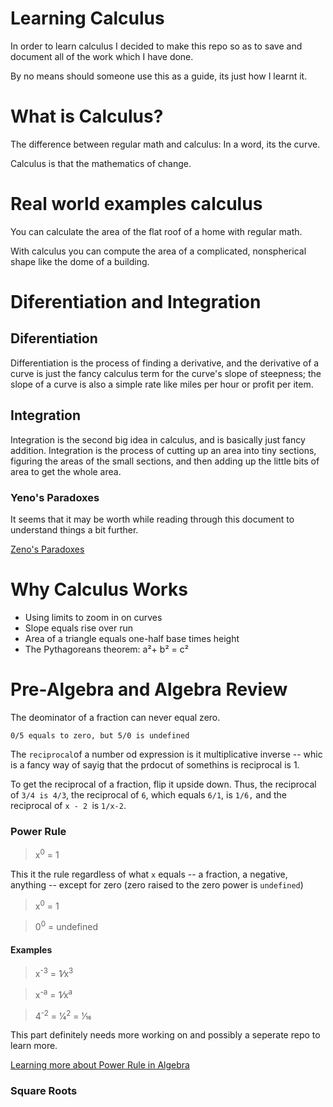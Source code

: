 # Learning Calculus

In order to learn calculus I decided to make this repo so as to save and document all of the work which I have done.

By no means should someone use this as a guide, its just how I learnt it.

# What is Calculus?

The difference between regular math and calculus: In a word, its the curve.

Calculus is that the mathematics of change.

# Real world examples calculus

You can calculate the area of the flat roof of a home with regular math.

With calculus you can compute the area of a complicated, nonspherical shape like the dome of a building.

# Diferentiation and Integration

## Diferentiation

Differentiation is the process of finding a derivative, and the derivative of a curve is just the fancy calculus term for the curve's slope of steepness; the slope of a curve is also a simple rate like miles per hour or profit per item.

## Integration

Integration is the second big idea in calculus, and is basically just fancy addition. Integration is the process of cutting up an area into tiny sections, figuring the areas of the small sections, and then adding up the little bits of area to get the whole area.

### Yeno's Paradoxes

It seems that it may be worth while reading through this document to understand things a bit further.

[Zeno's Paradoxes](https://plato.stanford.edu/entries/paradox-zeno/#ParPlu)

# Why Calculus Works

* Using limits to zoom in on curves
* Slope equals rise over run
* Area of a triangle equals one-half base times height
* The Pythagoreans theorem: a²+ b² = c²

# Pre-Algebra and Algebra Review

The deominator of a fraction can never equal zero.

```
0/5 equals to zero, but 5/0 is undefined
```
The ```reciprocal```of a number od expression is it multiplicative inverse -- whic is a fancy way of sayig that the prdocut of somethins is reciprocal is 1.

To get the reciprocal of a fraction, flip it upside down. Thus, the reciprocal of ```3/4 is 4/3```, the reciprocal of ```6```, which equals ```6/1```, is ```1/6,``` and the reciprocal of ```x - 2 ```is ```1/x-2```.

### Power Rule

>x<sup>0</sup> = 1

This it the rule regardless of what ```x``` equals -- a fraction, a negative, anything -- except for zero (zero raised to the zero power is ```undefined```)

>x<sup>0</sup> = 1

>0<sup>0</sup> = undefined

#### Examples

>x<sup>-3</sup> = 1&frasl;x<sup>3</sup>

>x<sup>-a</sup> = 1&frasl;x<sup>a</sup>


>4<sup>-2</sup> = 1&frasl;4<sup>2</sup> =  1&frasl;16 

This part definitely needs more working on and possibly a seperate repo to learn more.

[Learning more about Power Rule in Algebra](https://github.com/davidthorn/power-rule)


### Square Roots



